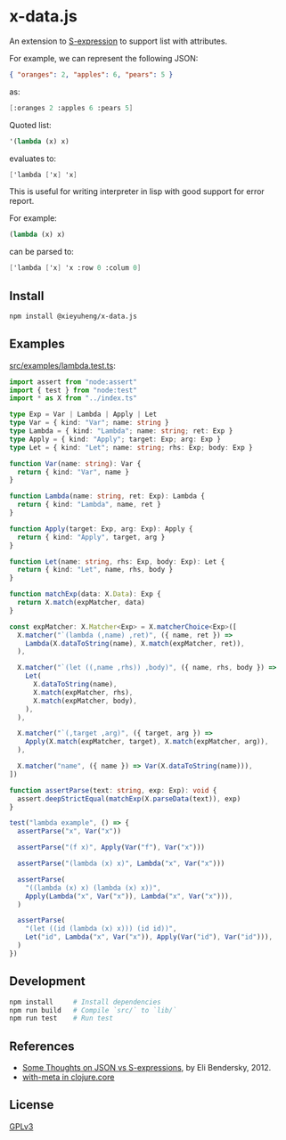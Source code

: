 # x-data.js

An extension to [S-expression](https://en.wikipedia.org/wiki/S-expression)
to support list with attributes.

For example, we can represent the following JSON:

```json
{ "oranges": 2, "apples": 6, "pears": 5 }
```

as:

```scheme
[:oranges 2 :apples 6 :pears 5]
```

Quoted list:

```scheme
'(lambda (x) x)
```

evaluates to:

```scheme
['lambda ['x] 'x]
```

This is useful for writing interpreter in lisp
with good support for error report.

For example:

```scheme
(lambda (x) x)
```

can be parsed to:

```scheme
['lambda ['x] 'x :row 0 :colum 0]
```

## Install

```sh
npm install @xieyuheng/x-data.js
```

## Examples

[src/examples/lambda.test.ts](src/examples/lambda.test.ts):

```typescript
import assert from "node:assert"
import { test } from "node:test"
import * as X from "../index.ts"

type Exp = Var | Lambda | Apply | Let
type Var = { kind: "Var"; name: string }
type Lambda = { kind: "Lambda"; name: string; ret: Exp }
type Apply = { kind: "Apply"; target: Exp; arg: Exp }
type Let = { kind: "Let"; name: string; rhs: Exp; body: Exp }

function Var(name: string): Var {
  return { kind: "Var", name }
}

function Lambda(name: string, ret: Exp): Lambda {
  return { kind: "Lambda", name, ret }
}

function Apply(target: Exp, arg: Exp): Apply {
  return { kind: "Apply", target, arg }
}

function Let(name: string, rhs: Exp, body: Exp): Let {
  return { kind: "Let", name, rhs, body }
}

function matchExp(data: X.Data): Exp {
  return X.match(expMatcher, data)
}

const expMatcher: X.Matcher<Exp> = X.matcherChoice<Exp>([
  X.matcher("`(lambda (,name) ,ret)", ({ name, ret }) =>
    Lambda(X.dataToString(name), X.match(expMatcher, ret)),
  ),

  X.matcher("`(let ((,name ,rhs)) ,body)", ({ name, rhs, body }) =>
    Let(
      X.dataToString(name),
      X.match(expMatcher, rhs),
      X.match(expMatcher, body),
    ),
  ),

  X.matcher("`(,target ,arg)", ({ target, arg }) =>
    Apply(X.match(expMatcher, target), X.match(expMatcher, arg)),
  ),

  X.matcher("name", ({ name }) => Var(X.dataToString(name))),
])

function assertParse(text: string, exp: Exp): void {
  assert.deepStrictEqual(matchExp(X.parseData(text)), exp)
}

test("lambda example", () => {
  assertParse("x", Var("x"))

  assertParse("(f x)", Apply(Var("f"), Var("x")))

  assertParse("(lambda (x) x)", Lambda("x", Var("x")))

  assertParse(
    "((lambda (x) x) (lambda (x) x))",
    Apply(Lambda("x", Var("x")), Lambda("x", Var("x"))),
  )

  assertParse(
    "(let ((id (lambda (x) x))) (id id))",
    Let("id", Lambda("x", Var("x")), Apply(Var("id"), Var("id"))),
  )
})
```

## Development

```sh
npm install     # Install dependencies
npm run build   # Compile `src/` to `lib/`
npm run test    # Run test
```

## References

- [Some Thoughts on JSON vs S-expressions](https://eli.thegreenplace.net/2012/03/04/some-thoughts-on-json-vs-s-expressions), by Eli Bendersky, 2012.
- [with-meta in clojure.core](https://clojuredocs.org/clojure.core/with-meta)

## License

[GPLv3](LICENSE)
